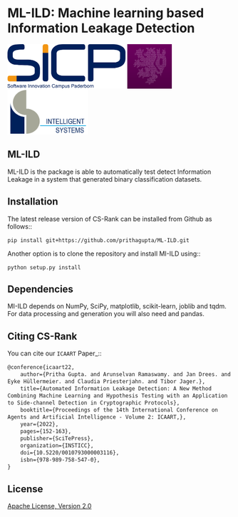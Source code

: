 # ML-ILD: Machine learning based Information Leakage Detection
<img src="documentation/logos/sicp.png" width="auto" height="100" alt="SICP Logo"/> <img src="documentation/logos/itsc.png" width="auto" height="100" alt="ITSC Logo"/> <img src="documentation/logos/is.png" width="auto" height="100" alt="ISML"/>


ML-ILD
------------

ML-ILD is the package is able to automatically test detect Information Leakage in a system that generated binary classification datasets.

Installation
------------
The latest release version of CS-Rank can be installed from Github as follows::
	
	pip install git+https://github.com/prithagupta/ML-ILD.git

Another option is to clone the repository and install MI-ILD using::

	python setup.py install


Dependencies
------------
MI-ILD depends on NumPy, SciPy, matplotlib, scikit-learn, joblib and tqdm. For data processing and generation you will also need and pandas.

Citing CS-Rank
----------------
You can cite our `ICAART` Paper_::

	@conference{icaart22,
		author={Pritha Gupta. and Arunselvan Ramaswamy. and Jan Drees. and Eyke Hüllermeier. and Claudia Priesterjahn. and Tibor Jager.},
		title={Automated Information Leakage Detection: A New Method Combining Machine Learning and Hypothesis Testing with an Application to Side-channel Detection in Cryptographic Protocols},
		booktitle={Proceedings of the 14th International Conference on Agents and Artificial Intelligence - Volume 2: ICAART,},
		year={2022},
		pages={152-163},
		publisher={SciTePress},
		organization={INSTICC},
		doi={10.5220/0010793000003116},
		isbn={978-989-758-547-0},
	}

License
--------
[Apache License, Version 2.0](https://github.com/kiudee/cs-ranking/blob/master/LICENSE)
